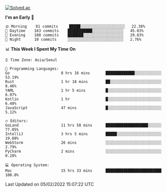 [![Solved.ac](http://mazassumnida.wtf/api/v2/generate_badge?boj=kuckjwi)](https://solved.ac/kuckjwi)
<!--START_SECTION:waka-->
**I'm an Early 🐤** 

```text
🌞 Morning    81 commits     █████░░░░░░░░░░░░░░░░░░░░   22.38% 
🌆 Daytime    163 commits    ███████████░░░░░░░░░░░░░░   45.03% 
🌃 Evening    108 commits    ███████░░░░░░░░░░░░░░░░░░   29.83% 
🌙 Night      10 commits     ░░░░░░░░░░░░░░░░░░░░░░░░░   2.76%

```


📊 **This Week I Spent My Time On** 

```text
⌚︎ Time Zone: Asia/Seoul

💬 Programming Languages: 
Go                       8 hrs 16 mins       █████████████░░░░░░░░░░░░   53.19% 
Rust                     1 hr 18 mins        ██░░░░░░░░░░░░░░░░░░░░░░░   8.46% 
YAML                     1 hr 5 mins         █░░░░░░░░░░░░░░░░░░░░░░░░   6.97% 
Kotlin                   1 hr                █░░░░░░░░░░░░░░░░░░░░░░░░   6.48% 
JavaScript               47 mins             █░░░░░░░░░░░░░░░░░░░░░░░░   5.12%

🔥 Editors: 
GoLand                   11 hrs 58 mins      ███████████████████░░░░░░   77.05% 
IntelliJ                 3 hrs 5 mins        █████░░░░░░░░░░░░░░░░░░░░   19.88% 
WebStorm                 26 mins             ░░░░░░░░░░░░░░░░░░░░░░░░░   2.79% 
PyCharm                  2 mins              ░░░░░░░░░░░░░░░░░░░░░░░░░   0.28%

💻 Operating System: 
Mac                      15 hrs 33 mins      █████████████████████████   100.0%

```


 Last Updated on 05/02/2022 15:07:22 UTC
<!--END_SECTION:waka-->
